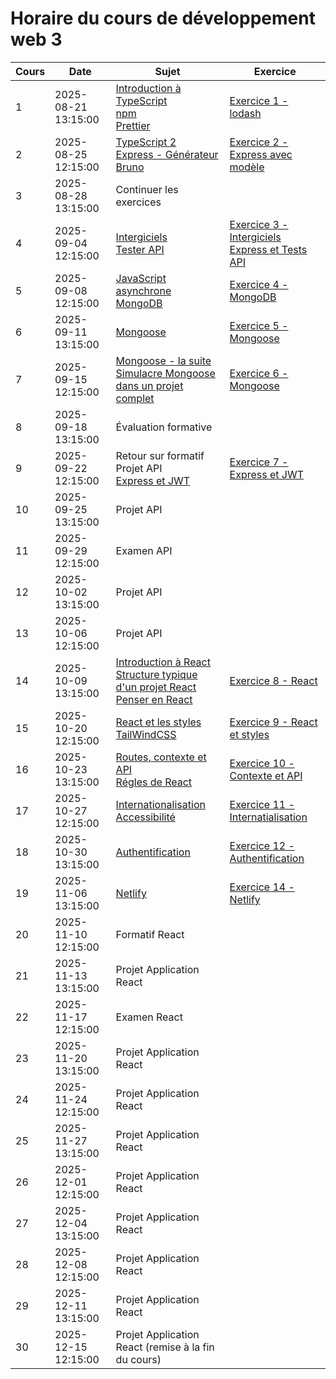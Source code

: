 # Horaire du cours de développement web 3
Cours|Date|Sujet|Exercice
--|--|--|--
1|2025-08-21 13:15:00|[Introduction à TypeScript](introduction_typescript.md) <br/> [npm](npm.md) <br/>[Prettier](prettier.md)  |[Exercice 1 - lodash](exercice1_lodash.md)
2|2025-08-25 12:15:00|[TypeScript 2](typescript_2.md)<br/>[Express - Générateur](generateur_express.md)<br/>[Bruno](bruno.md)|[Exercice 2 - Express avec modèle](exercice2_express_avec_modele.md)
3|2025-08-28 13:15:00|Continuer les exercices|
4|2025-09-04 12:15:00|[Intergiciels](intergiciels_express.md)<br/>[Tester API](tester_api.md)|[Exercice 3 - Intergiciels Express et Tests API](exercice3_intergiciels_express.md)
5|2025-09-08 12:15:00|[JavaScript asynchrone](javascript_async.md) <br/> [MongoDB](mongodb.md)|[Exercice 4 - MongoDB](exercice4_mongodb.md)
6|2025-09-11 13:15:00|[Mongoose](introduction_mongoose.md)|[Exercice 5 - Mongoose](exercice5_mongoose.md)
7|2025-09-15 12:15:00|[Mongoose - la suite](mongoose2.md)<br/>[Simulacre Mongoose dans un projet complet](projet_complet_mongoose.md)|[Exercice 6 - Mongoose](exercice6_mongoose.md)
8|2025-09-18 13:15:00|Évaluation formative|
9|2025-09-22 12:15:00|Retour sur formatif <br/> Projet API<br/>[Express et JWT](express_jwt.md) |[Exercice 7 - Express et JWT](exercice7_express_jwt.md)
10|2025-09-25 13:15:00|Projet API|
11|2025-09-29 12:15:00|Examen API|
12|2025-10-02 13:15:00|Projet API|
13|2025-10-06 12:15:00|Projet API|
14|2025-10-09 13:15:00|[Introduction à React](introduction_react.md)<br/> [Structure typique d'un projet React](structure_projet_react.md)<br/> [Penser en React](penser_en_react.md)|[Exercice 8 - React](exercice8_react.md)
15|2025-10-20 12:15:00|[React et les styles](react_styles.md)<br/> [TailWindCSS](react_tw.md)|[Exercice 9 - React et styles](exercice9_react_styles.md)
16|2025-10-23 13:15:00|[Routes, contexte et API](react3.md)<br/> [Régles de React](regles_react.md)|[Exercice 10 - Contexte et API](exercice10_context.md)
17|2025-10-27 12:15:00|[Internationalisation](internationalisation.md) <br />[Accessibilité](accessibilite.md)|[Exercice 11 - Internatialisation](exercice11_internationalisation.md)
18|2025-10-30 13:15:00|[Authentification](authentification.md)|[Exercice 12 - Authentification](exercice12_authentification.md)
19|2025-11-06 13:15:00|[Netlify](netlify.md)|[Exercice 14 - Netlify](exercice14_netlify.md)
20|2025-11-10 12:15:00|Formatif React|
21|2025-11-13 13:15:00|Projet Application React|
22|2025-11-17 12:15:00|Examen React|
23|2025-11-20 13:15:00|Projet Application React|
24|2025-11-24 12:15:00|Projet Application React|
25|2025-11-27 13:15:00|Projet Application React|
26|2025-12-01 12:15:00|Projet Application React|
27|2025-12-04 13:15:00|Projet Application React|
28|2025-12-08 12:15:00|Projet Application React|
29|2025-12-11 13:15:00|Projet Application React|
30|2025-12-15 12:15:00|Projet Application React (remise à la fin du cours)|
